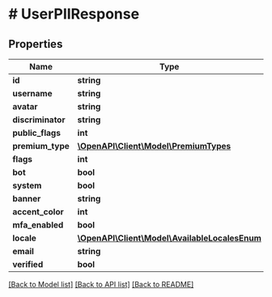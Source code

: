 # # UserPIIResponse

## Properties

Name | Type | Description | Notes
------------ | ------------- | ------------- | -------------
**id** | **string** |  |
**username** | **string** |  |
**avatar** | **string** |  | [optional]
**discriminator** | **string** |  |
**public_flags** | **int** |  |
**premium_type** | [**\OpenAPI\Client\Model\PremiumTypes**](PremiumTypes.md) |  | [optional]
**flags** | **int** |  |
**bot** | **bool** |  | [optional]
**system** | **bool** |  | [optional]
**banner** | **string** |  | [optional]
**accent_color** | **int** |  | [optional]
**mfa_enabled** | **bool** |  |
**locale** | [**\OpenAPI\Client\Model\AvailableLocalesEnum**](AvailableLocalesEnum.md) |  |
**email** | **string** |  | [optional]
**verified** | **bool** |  | [optional]

[[Back to Model list]](../../README.md#models) [[Back to API list]](../../README.md#endpoints) [[Back to README]](../../README.md)

